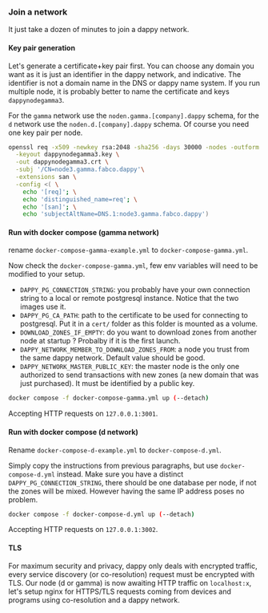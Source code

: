 ### Join a network

It just take a dozen of minutes to join a dappy network.

#### Key pair generation

Let's generate a certificate+key pair first. You can choose any domain you want as it is just an identifier in the dappy network, and indicative. The identifier is not a domain name in the DNS or dappy name system. If you run multiple node, it is probably better to name the certificate and keys `dappynodegamma3`.

For the `gamma` network use the `noden.gamma.[company].dappy` schema, for the `d` network use the `noden.d.[company].dappy` schema. Of course you need one key pair per node.

```sh
openssl req -x509 -newkey rsa:2048 -sha256 -days 30000 -nodes -outform PEM \
  -keyout dappynodegamma3.key \
  -out dappynodegamma3.crt \
  -subj '/CN=node3.gamma.fabco.dappy'\
  -extensions san \
  -config <( \
    echo '[req]'; \
    echo 'distinguished_name=req'; \
    echo '[san]'; \
    echo 'subjectAltName=DNS.1:node3.gamma.fabco.dappy')
```

#### Run with docker compose (gamma network)

rename `docker-compose-gamma-example.yml` to `docker-compose-gamma.yml`.

Now check the `docker-compose-gamma.yml`, few env variables will need to be modified to your setup.

- `DAPPY_PG_CONNECTION_STRING`: you probably have your own connection string to a local or remote postgresql instance. Notice that the two images use it.
- `DAPPY_PG_CA_PATH`: path to the certificate to be used for connecting to postgresql. Put it in a `cert/` folder as this folder is mounted as a volume.
- `DOWNLOAD_ZONES_IF_EMPTY`: do you want to download zones from another node at startup ? Probalby if it is the first launch.
- `DAPPY_NETWORK_MEMBER_TO_DOWNLOAD_ZONES_FROM`: a node you trust from the same dappy network. Default value should be good.
- `DAPPY_NETWORK_MASTER_PUBLIC_KEY`: the master node is the only one authorized to send transactions with new zones (a new domain that was just purchased). It must be identified by a public key.

```sh
docker compose -f docker-compose-gamma.yml up (--detach)
```

Accepting HTTP requests on `127.0.0.1:3001`.

#### Run with docker compose (d network)

Rename `docker-compose-d-example.yml` to `docker-compose-d.yml`.

Simply copy the instructions from previous paragraphs, but use `docker-compose-d.yml` instead. Make sure you have a distinct `DAPPY_PG_CONNECTION_STRING`, there should be one database per node, if not the zones will be mixed. However having the same IP address poses no problem.

```sh
docker compose -f docker-compose-d.yml up (--detach)
```

Accepting HTTP requests on `127.0.0.1:3002`.

#### TLS

For maximum security and privacy, dappy only deals with encrypted traffic, every service discovery (or co-resolution) request must be encrypted with TLS. Our node (d or gamma) is now awaiting HTTP traffic on `localhost:x`, let's setup nginx for HTTPS/TLS requests coming from devices and programs using co-resolution and a dappy network.
